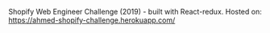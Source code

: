 Shopify Web Engineer Challenge (2019) - built with React-redux. Hosted on: https://ahmed-shopify-challenge.herokuapp.com/
